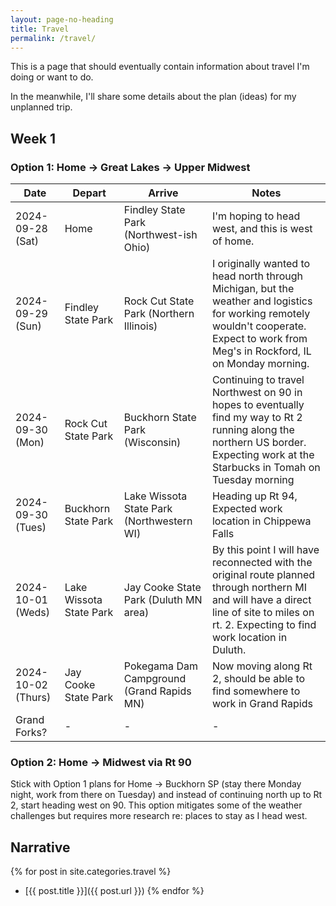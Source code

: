 ```yaml
---
layout: page-no-heading
title: Travel
permalink: /travel/
---
```


This is a page that should eventually contain information about travel I'm doing or want to do.  

In the meanwhile, I'll share some details about the plan (ideas) for my unplanned trip.

## Week 1

### Option 1: Home -> Great Lakes -> Upper Midwest

| Date       | Depart | Arrive | Notes |
|------------|----------------|-------------|-------|
| 2024-09-28 (Sat)| Home           | Findley State Park (Northwest-ish Ohio)      |    I'm hoping to head west, and this is west of home.   |
| 2024-09-29 (Sun)| Findley State Park| Rock Cut State Park (Northern Illinois) | I originally wanted to head north through Michigan, but the weather and logistics for working remotely wouldn't cooperate. Expect to work from Meg's in Rockford, IL on Monday morning. |
| 2024-09-30 (Mon) |  Rock Cut State Park | Buckhorn State Park (Wisconsin) | Continuing to travel Northwest on 90 in hopes to eventually find my way to Rt 2 running along the northern US border. Expecting work at the Starbucks in Tomah on Tuesday morning|
| 2024-09-30 (Tues) | Buckhorn State Park | Lake Wissota State Park (Northwestern WI) | Heading up Rt 94, Expected work location in Chippewa Falls |
| 2024-10-01 (Weds) | Lake Wissota State Park | Jay Cooke State Park (Duluth MN area) | By this point I will have reconnected with the original route planned through northern MI and will have a direct line of site to miles on rt. 2.  Expecting to find work location in Duluth.|
| 2024-10-02 (Thurs)| Jay Cooke State Park | Pokegama Dam Campground (Grand Rapids MN) | Now moving along Rt 2, should be able to find somewhere to work in Grand Rapids|
| Grand Forks? | - | - | - |

### Option 2: Home -> Midwest via Rt 90

Stick with Option 1 plans for Home -> Buckhorn SP (stay there Monday night, work from there on Tuesday) and instead of continuing north up to Rt 2, start heading west on 90.  This option mitigates some of the weather challenges but requires more research re: places to stay as I head west.

## Narrative

{% for post in site.categories.travel %}
- [{{ post.title }}]({{ post.url }})
{% endfor %}
